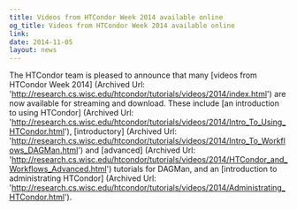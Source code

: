 ```yaml
---
title: Videos from HTCondor Week 2014 available online
og_title: Videos from HTCondor Week 2014 available online
link: 
date: 2014-11-05
layout: news
---
```


The HTCondor team is pleased to announce that many [videos from HTCondor Week 2014] (Archived Url: 'http://research.cs.wisc.edu/htcondor/tutorials/videos/2014/index.html') are now available for streaming and download. These include  [an introduction to using HTCondor] (Archived Url: 'http://research.cs.wisc.edu/htcondor/tutorials/videos/2014/Intro_To_Using_HTCondor.html'),  [introductory] (Archived Url: 'http://research.cs.wisc.edu/htcondor/tutorials/videos/2014/Intro_To_Workflows_DAGMan.html') and [advanced] (Archived Url: 'http://research.cs.wisc.edu/htcondor/tutorials/videos/2014/HTCondor_and_Workflows_Advanced.html') tutorials for DAGMan, and an [introduction to administrating HTCondor] (Archived Url: 'http://research.cs.wisc.edu/htcondor/tutorials/videos/2014/Administrating_HTCondor.html'). 
